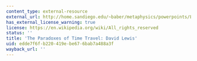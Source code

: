 ```yaml
---
content_type: external-resource
external_url: http://home.sandiego.edu/~baber/metaphysics/powerpoints/Lewis.TimeTravel.pptx
has_external_license_warning: true
license: https://en.wikipedia.org/wiki/All_rights_reserved
status: ''
title: 'The Paradoxes of Time Travel: David Lewis'
uid: edde7f6f-b220-419e-be67-6bab7a488a3f
wayback_url: ''
---
```

